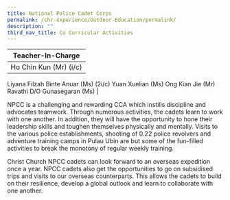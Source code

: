 ```yaml
---
title: National Police Cadet Corps
permalink: /chr-experience/Outdoor-Education/permalink/
description: ""
third_nav_title: Co Curricular Activities
---
```


| Teacher-In-Charge | 
| -------- | 
| Ho Chin Kun (Mr) (i/c)
Liyana Filzah Binte Anuar (Ms) (2i/c)
Yuan Xuelian (Ms)
Ong Kian Jie (Mr)
Ravathi D/O Gunasegaran (Ms) 
|

NPCC is a challenging and rewarding CCA which instills discipline and advocates teamwork. Through numerous activities, the cadets learn to work with one another. In addition, they will have the opportunity to hone their leadership skills and toughen themselves physically and mentally. Visits to the various police establishments, shooting of 0.22 police revolvers and adventure training camps in Pulau Ubin are but some of the fun-filled activities to break the monotony of regular weekly training.


Christ Church NPCC cadets can look forward to an overseas expedition once a year. NPCC cadets also get the opportunities to go on subsidised trips and visits to our overseas counterparts. This allows the cadets to build on their resilience, develop a global outlook and learn to collaborate with one another.